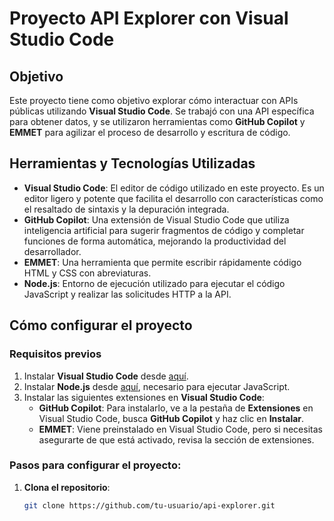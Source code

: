 # Proyecto API Explorer con Visual Studio Code

## Objetivo
Este proyecto tiene como objetivo explorar cómo interactuar con APIs públicas utilizando **Visual Studio Code**. Se trabajó con una API específica para obtener datos, y se utilizaron herramientas como **GitHub Copilot** y **EMMET** para agilizar el proceso de desarrollo y escritura de código.

## Herramientas y Tecnologías Utilizadas

- **Visual Studio Code**: El editor de código utilizado en este proyecto. Es un editor ligero y potente que facilita el desarrollo con características como el resaltado de sintaxis y la depuración integrada.
- **GitHub Copilot**: Una extensión de Visual Studio Code que utiliza inteligencia artificial para sugerir fragmentos de código y completar funciones de forma automática, mejorando la productividad del desarrollador.
- **EMMET**: Una herramienta que permite escribir rápidamente código HTML y CSS con abreviaturas.
- **Node.js**: Entorno de ejecución utilizado para ejecutar el código JavaScript y realizar las solicitudes HTTP a la API.

## Cómo configurar el proyecto

### Requisitos previos
1. Instalar **Visual Studio Code** desde [aquí](https://code.visualstudio.com/).
2. Instalar **Node.js** desde [aquí](https://nodejs.org/), necesario para ejecutar JavaScript.
3. Instalar las siguientes extensiones en **Visual Studio Code**:
   - **GitHub Copilot**: Para instalarlo, ve a la pestaña de **Extensiones** en Visual Studio Code, busca **GitHub Copilot** y haz clic en **Instalar**.
   - **EMMET**: Viene preinstalado en Visual Studio Code, pero si necesitas asegurarte de que está activado, revisa la sección de extensiones.

### Pasos para configurar el proyecto:
1. **Clona el repositorio**:
   ```bash
   git clone https://github.com/tu-usuario/api-explorer.git
